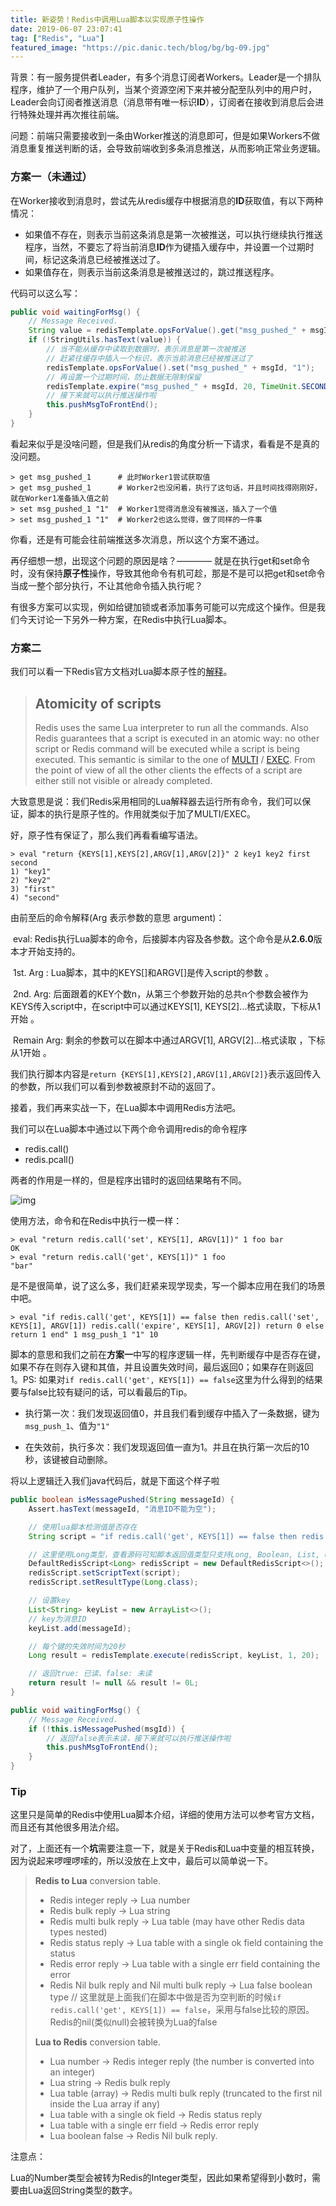 ```yaml
---
title: 新姿势！Redis中调用Lua脚本以实现原子性操作
date: 2019-06-07 23:07:41
tag: ["Redis", "Lua"]
featured_image: "https://pic.danic.tech/blog/bg/bg-09.jpg"
---
```


背景：有一服务提供者Leader，有多个消息订阅者Workers。Leader是一个排队程序，维护了一个用户队列，当某个资源空闲下来并被分配至队列中的用户时，Leader会向订阅者推送消息（消息带有唯一标识**ID**），订阅者在接收到消息后会进行特殊处理并再次推往前端。

问题：前端只需要接收到一条由Worker推送的消息即可，但是如果Workers不做消息重复推送判断的话，会导致前端收到多条消息推送，从而影响正常业务逻辑。



<!-- more -->

### 方案一（未通过）

在Worker接收到消息时，尝试先从redis缓存中根据消息的**ID**获取值，有以下两种情况：

- 如果值不存在，则表示当前这条消息是第一次被推送，可以执行继续执行推送程序，当然，不要忘了将当前消息**ID**作为键插入缓存中，并设置一个过期时间，标记这条消息已经被推送过了。
- 如果值存在，则表示当前这条消息是被推送过的，跳过推送程序。

代码可以这么写：

```java
public void waitingForMsg() {
    // Message Received.
    String value = redisTemplate.opsForValue().get("msg_pushed_" + msgId);
    if (!StringUtils.hasText(value)) {
        // 当不能从缓存中读取到数据时，表示消息是第一次被推送
        // 赶紧往缓存中插入一个标识，表示当前消息已经被推送过了
        redisTemplate.opsForValue().set("msg_pushed_" + msgId, "1");
        // 再设置一个过期时间，防止数据无限制保留
        redisTemplate.expire("msg_pushed_" + msgId, 20, TimeUnit.SECONDS);
        // 接下来就可以执行推送操作啦
        this.pushMsgToFrontEnd();
    }
}
```

看起来似乎是没啥问题，但是我们从redis的角度分析一下请求，看看是不是真的没问题。

```shell
> get msg_pushed_1		# 此时Worker1尝试获取值
> get msg_pushed_1		# Worker2也没闲着，执行了这句话，并且时间找得刚刚好，就在Worker1准备插入值之前
> set msg_pushed_1 "1"  # Worker1觉得消息没有被推送，插入了一个值
> set msg_pushed_1 "1"  # Worker2也这么觉得，做了同样的一件事
```

你看，还是有可能会往前端推送多次消息，所以这个方案不通过。

再仔细想一想，出现这个问题的原因是啥？———— 就是在执行get和set命令时，没有保持**原子性**操作，导致其他命令有机可趁，那是不是可以把get和set命令当成一整个部分执行，不让其他命令插入执行呢？

有很多方案可以实现，例如给键加锁或者添加事务可能可以完成这个操作。但是我们今天讨论一下另外一种方案，在Redis中执行Lua脚本。



### 方案二

我们可以看一下Redis官方文档对Lua脚本原子性的[解释](https://redis.io/commands/eval)。

> ## Atomicity of scripts
>
> Redis uses the same Lua interpreter to run all the commands. Also Redis guarantees that a script is executed in an atomic way: no other script or Redis command will be executed while a script is being executed. This semantic is similar to the one of [MULTI](https://redis.io/commands/multi) / [EXEC](https://redis.io/commands/exec). From the point of view of all the other clients the effects of a script are either still not visible or already completed.

大致意思是说：我们Redis采用相同的Lua解释器去运行所有命令，我们可以保证，脚本的执行是原子性的。作用就类似于加了MULTI/EXEC。



好，原子性有保证了，那么我们再看看编写语法。

```shell
> eval "return {KEYS[1],KEYS[2],ARGV[1],ARGV[2]}" 2 key1 key2 first second
1) "key1"
2) "key2"
3) "first"
4) "second"
```

由前至后的命令解释(Arg 表示参数的意思 argument)：

​    eval: Redis执行Lua脚本的命令，后接脚本内容及各参数。这个命令是从**2.6.0**版本才开始支持的。

​    1st. Arg : Lua脚本，其中的KEYS[]和ARGV[]是传入script的参数 。

​    2nd. Arg: 后面跟着的KEY个数n，从第三个参数开始的总共n个参数会被作为KEYS传入script中，在script中可以通过KEYS[1], KEYS[2]…格式读取，下标从1开始 。

​    Remain Arg: 剩余的参数可以在脚本中通过ARGV[1], ARGV[2]…格式读取 ，下标从1开始 。

我们执行脚本内容是`return {KEYS[1],KEYS[2],ARGV[1],ARGV[2]}`表示返回传入的参数，所以我们可以看到参数被原封不动的返回了。



接着，我们再来实战一下，在Lua脚本中调用Redis方法吧。

我们可以在Lua脚本中通过以下两个命令调用redis的命令程序 

- redis.call() 
- redis.pcall() 

两者的作用是一样的，但是程序出错时的返回结果略有不同。 

![img](http://pic.danic.tech/call_and_pcall.png)

使用方法，命令和在Redis中执行一模一样：

```shell
> eval "return redis.call('set', KEYS[1], ARGV[1])" 1 foo bar
OK
> eval "return redis.call('get', KEYS[1])" 1 foo
"bar"
```



是不是很简单，说了这么多，我们赶紧来现学现卖，写一个脚本应用在我们的场景中吧。

```shell
> eval "if redis.call('get', KEYS[1]) == false then redis.call('set', KEYS[1], ARGV[1]) redis.call('expire', KEYS[1], ARGV[2]) return 0 else return 1 end" 1 msg_push_1 "1" 10
```

脚本的意思和我们之前在**方案一**中写的程序逻辑一样，先判断缓存中是否存在键，如果不存在则存入键和其值，并且设置失效时间，最后返回0；如果存在则返回1。PS: 如果对`if redis.call('get', KEYS[1]) == false`这里为什么得到的结果要与false比较有疑问的话，可以看最后的Tip。

- 执行第一次：我们发现返回值0，并且我们看到缓存中插入了一条数据，键为`msg_push_1`、值为`"1"`

- 在失效前，执行多次：我们发现返回值一直为1。并且在执行第一次后的10秒，该键被自动删除。



将以上逻辑迁入我们java代码后，就是下面这个样子啦

```java
public boolean isMessagePushed(String messageId) {
    Assert.hasText(messageId, "消息ID不能为空");

    // 使用lua脚本检测值是否存在
    String script = "if redis.call('get', KEYS[1]) == false then redis.call('set', KEYS[1], ARGV[1]) redis.call('expire', KEYS[1], ARGV[2]) return 0 else return 1 end";

    // 这里使用Long类型，查看源码可知脚本返回值类型只支持Long, Boolean, List, or deserialized value type.
    DefaultRedisScript<Long> redisScript = new DefaultRedisScript<>();
    redisScript.setScriptText(script);
    redisScript.setResultType(Long.class);

    // 设置key
    List<String> keyList = new ArrayList<>();
    // key为消息ID
    keyList.add(messageId);

    // 每个键的失效时间为20秒
    Long result = redisTemplate.execute(redisScript, keyList, 1, 20);

    // 返回true: 已读、false: 未读
    return result != null && result != 0L;
}

public void waitingForMsg() {
    // Message Received.
    if (!this.isMessagePushed(msgId)) {
        // 返回false表示未读，接下来就可以执行推送操作啦
        this.pushMsgToFrontEnd();
    }
}
```



### Tip

这里只是简单的Redis中使用Lua脚本介绍，详细的使用方法可以参考官方文档，而且还有其他很多用法介绍。

对了，上面还有一个**坑**需要注意一下，就是关于Redis和Lua中变量的相互转换，因为说起来啰哩啰嗦的，所以没放在上文中，最后可以简单说一下。

> **Redis to Lua** conversion table.
>
> - Redis integer reply -> Lua number
> - Redis bulk reply -> Lua string
> - Redis multi bulk reply -> Lua table (may have other Redis data types nested)
> - Redis status reply -> Lua table with a single ok field containing the status
> - Redis error reply -> Lua table with a single err field containing the error
> - Redis Nil bulk reply and Nil multi bulk reply -> Lua false boolean type    // 这里就是上面我们在脚本中做是否为空判断的时候`if redis.call('get', KEYS[1]) == false`，采用与false比较的原因。Redis的nil(类似null)会被转换为Lua的false
>
> **Lua to Redis** conversion table.
>
> - Lua number -> Redis integer reply (the number is converted into an integer)
> - Lua string -> Redis bulk reply
> - Lua table (array) -> Redis multi bulk reply (truncated to the first nil inside the Lua array if any)
> - Lua table with a single ok field -> Redis status reply
> - Lua table with a single err field -> Redis error reply
> - Lua boolean false -> Redis Nil bulk reply.

注意点： 

​    Lua的Number类型会被转为Redis的Integer类型，因此如果希望得到小数时，需要由Lua返回String类型的数字。 
